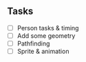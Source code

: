 ## Tasks

- [ ] Person tasks & timing
- [ ] Add some geometry
- [ ] Pathfinding
- [ ] Sprite & animation
